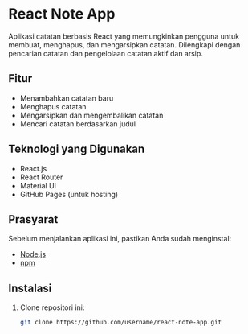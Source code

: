 # React Note App

Aplikasi catatan berbasis React yang memungkinkan pengguna untuk membuat, menghapus, dan mengarsipkan catatan. Dilengkapi dengan pencarian catatan dan pengelolaan catatan aktif dan arsip.

## Fitur

- Menambahkan catatan baru
- Menghapus catatan
- Mengarsipkan dan mengembalikan catatan
- Mencari catatan berdasarkan judul

## Teknologi yang Digunakan

- React.js
- React Router
- Material UI
- GitHub Pages (untuk hosting)

## Prasyarat

Sebelum menjalankan aplikasi ini, pastikan Anda sudah menginstal:

- [Node.js](https://nodejs.org/)
- [npm](https://npmjs.com/)

## Instalasi

1. Clone repositori ini:
   ```bash
   git clone https://github.com/username/react-note-app.git
   ```
